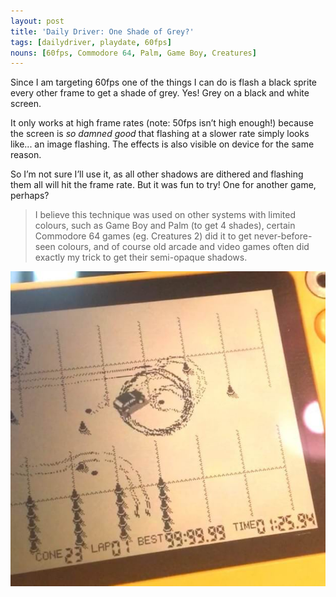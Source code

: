 ```yaml
---
layout: post
title: 'Daily Driver: One Shade of Grey?'
tags: [dailydriver, playdate, 60fps]
nouns: [60fps, Commodore 64, Palm, Game Boy, Creatures]
---
```


Since I am targeting 60fps one of the things I can do is flash a black sprite every other frame to get a shade of grey. Yes! Grey on a black and white screen.

It only works at high frame rates (note: 50fps isn’t high enough!) because the screen is _so damned good_ that flashing at a slower rate simply looks like... an image flashing. The effects is also visible on device for the same reason.

So I’m not sure I’ll use it, as all other shadows are dithered and flashing them all will hit the frame rate. But it was fun to try! One for another game, perhaps?

> I believe this technique was used on other systems with limited colours, such as Game Boy and Palm (to get 4 shades), certain Commodore 64 games (eg. Creatures 2) did it to get never-before-seen colours, and of course old arcade and video games often did exactly my trick to get their semi-opaque shadows.

![JPG](/images/posts/daily-driver-one-shade-grey.jpg)
